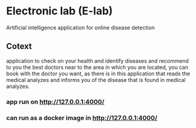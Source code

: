 # Electronic lab (E-lab)
Artificial intelligence application for online disease detection
## Cotext
application to check on your health and identify diseases and recommend to you the best doctors near to the area in which you are located, you can book with the doctor you want, as there is in this application that reads the medical analyzes and informs you of the disease that is found in medical analyzes.

### app run on http://127.0.0.1:4000/
### can run as a docker image in http://127.0.0.1:4000/
